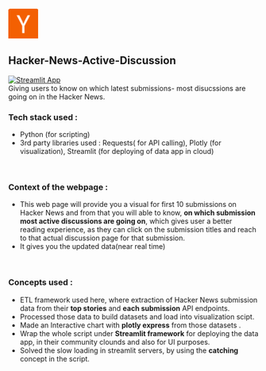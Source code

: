 <img src="https://github.com/arghanilhub/Hacker-News-Active-Discussion-/blob/main/hc.png" alt="Y combinator"
 style="width:60px;height:60px;"> 
 ## Hacker-News-Active-Discussion
 [![Streamlit App](https://static.streamlit.io/badges/streamlit_badge_black_white.svg)](https://hackernewsdiscussions.streamlit.app/)  
Giving users to know on which latest submissions- most disucssions are going on in the Hacker News.
<br />
### Tech stack used :
* Python (for scripting) <br /> 
* 3rd party libraries used : Requests( for API calling), Plotly (for visualization), Streamlit (for deploying of data app in cloud)  
<br />

### Context of the webpage :
* This web page will provide you a visual for first 10 submissions on Hacker News and from that you will able to know, **on which submission most active discussions are going on**, which gives user a better reading experience, as they can click on the submission titles and reach to that actual discussion page for that submission. <br />
* It gives you the updated data(near real time)
<br />

 ### Concepts used :
 * ETL framework used here, where extraction of Hacker News submission data from their **top stories** and **each submission** API endpoints. <br />
 * Processed those data to build datasets and load into visualization scipt. <br />
 * Made an Interactive chart with **plotly express** from those datasets . <br /> 
 * Wrap the whole script under **Streamlit framework** for deploying the data app, in their community clounds and also for UI purposes. <br />
 * Solved the slow loading in streamlit servers, by using the **catching** concept in the script. 
   
